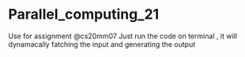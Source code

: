 # Parallel_computing_21
Use for assignment @cs20mm07
Just run the code on terminal , it will dynamacally fatching the input and generating the output
